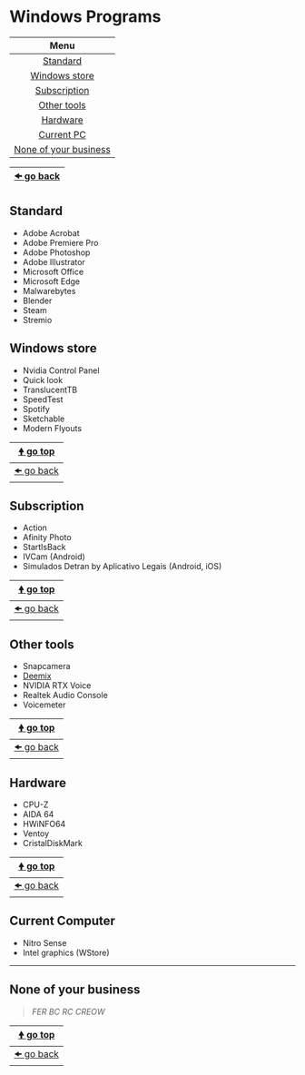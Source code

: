 # Windows Programs

| Menu                                            |
| :---------------------------------------------: |
| [Standard](#standard)                           |
| [Windows store](#windows-store)                 |
| [Subscription](#subscription)                   |
| [Other tools](#other-tools)                     |
| [Hardware](#hardware)                           |
| [Current PC](#current-computer)                 |
| [None of your business](#none-of-your-business) |

| [🠜 go back](../readme.md) |
| -------------------------- |

## Standard

- Adobe Acrobat
- Adobe Premiere Pro
- Adobe Photoshop
- Adobe Illustrator
- Microsoft Office
- Microsoft Edge
- Malwarebytes
- Blender
- Steam
- Stremio

## Windows store

- Nvidia Control Panel
- Quick look
- TranslucentTB
- SpeedTest
- Spotify
- Sketchable
- Modern Flyouts

| [🠝 go top](#windows-programs) |
| ------------------------------ |
| [🠜 go back](../readme.md)     |

## Subscription

- Action
- Afinity Photo
- StartIsBack
- IVCam (Android)
- Simulados Detran by Aplicativo Legais (Android, iOS)

| [🠝 go top](#windows-programs) |
| ------------------------------ |
| [🠜 go back](../readme.md)     |

## Other tools

- Snapcamera
- [Deemix](https://deemix.app/gui)
- NVIDIA RTX Voice
- Realtek Audio Console
- Voicemeter

| [🠝 go top](#windows-programs) |
| ------------------------------ |
| [🠜 go back](../readme.md)     |

## Hardware

- CPU-Z
- AIDA 64
- HWiNFO64
- Ventoy
- CristalDiskMark

| [🠝 go top](#windows-programs) |
| ------------------------------ |
| [🠜 go back](../readme.md)     |

## Current Computer

- Nitro Sense
- Intel graphics (WStore)

---

## None of your business

> _FER BC RC CREOW_

| [🠝 go top](#windows-programs) |
| ------------------------------ |
| [🠜 go back](../readme.md)     |
